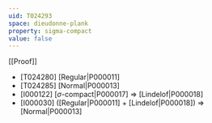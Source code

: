 ```yaml
---
uid: T024293
space: dieudonne-plank
property: sigma-compact
value: false
---
```

[[Proof]]

* [T024280] [Regular|P000011]
* [T024285] [Normal|P000013]
* [I000122] [$\sigma$-compact|P000017] => [Lindelof|P000018]
* [I000030] ([Regular|P000011] + [Lindelof|P000018]) => [Normal|P000013]

